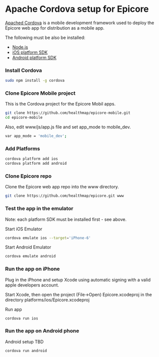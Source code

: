 # Apache Cordova setup for Epicore

[Apached Cordova](https://cordova.apache.org/) is a mobile development framework used to deploy the Epicore web app for distribution as a mobile app.

The following must be also be installed:
- [Node.js](https://nodejs.org/)
- [iOS platform SDK](https://cordova.apache.org/docs/en/latest/guide/platforms/ios/index.html#requirements-and-support)
- [Android platform SDK](https://cordova.apache.org/docs/en/latest/guide/platforms/android/index.html#requirements-and-support)

### Install Cordova

```sh
sudo npm install -g cordova

```

### Clone Epicore Mobile project

This is the Cordova project for the Epicore Mobil apps.

```sh
git clone https://github.com/healthmap/epicore-mobile.git
cd epicore-mobile

```

Also, edit www/js/app.js file and set app_mode to mobile_dev.

```sh
var app_mode = 'mobile_dev';

```

### Add Platforms

```sh
cordova platform add ios
cordova platform add android
```

### Clone Epicore repo

Clone the Epicore web app repo into the www directory.

```sh
git clone https://github.com/healthmap/epicore.git www

```


### Test the app in the emulator

Note: each platform SDK must be installed first - see above.

Start iOS Emulator
```sh
cordova emulate ios --target='iPhone-6'

```

Start Android Emulator
```sh
cordova emulate android

```


### Run the app on iPhone

Plug in the iPhone and setup Xcode using automatic signing with a valid apple developers account.

Start Xcode, then open the project (File->Open) Epicore.xcodeproj in the directory platforms/ios/Epicore.xcodeproj

Run app
```sh
cordova run ios

```

### Run the app on Android phone

Android setup TBD

```sh
cordova run android

```

